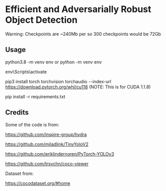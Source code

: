 # Efficient and Adversarially Robust Object Detection
Warning: Checkpoints are ~240Mb per so 300 checkpoints would be 72Gb
## Usage
python3.8 -m venv env or python -m venv env

env\Scripts\activate

pip3 install torch torchvision torchaudio --index-url https://download.pytorch.org/whl/cu118 (NOTE: This is for CUDA 1.1.8)

pip install -r requirements.txt

## Credits
Some of the code is from:

https://github.com/inspire-group/hydra

https://github.com/miladlink/TinyYoloV2

https://github.com/eriklindernoren/PyTorch-YOLOv3

https://github.com/trsvchn/coco-viewer

Dataset from:

https://cocodataset.org/#home
